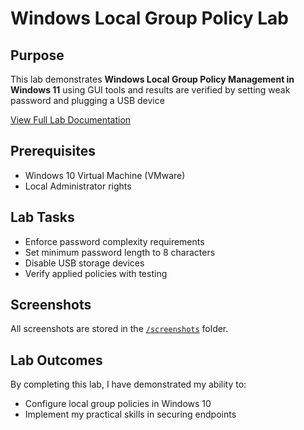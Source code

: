 # Windows Local Group Policy Lab

## Purpose
This lab demonstrates **Windows Local Group Policy Management in Windows 11** using GUI tools and results are verified by setting weak password and plugging a USB device

[View Full Lab Documentation](lab02_Local_Group_Policy.md)

## Prerequisites
- Windows 10 Virtual Machine (VMware)
- Local Administrator rights

## Lab Tasks
- Enforce password complexity requirements  
- Set minimum password length to 8 characters  
- Disable USB storage devices  
- Verify applied policies with testing

## Screenshots
All screenshots are stored in the [`/screenshots`](./screenshots) folder.

## Lab Outcomes
By completing this lab, I have demonstrated my ability to:
  
- Configure local group policies in Windows 10  
- Implement my practical skills in securing endpoints  
